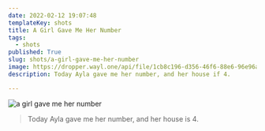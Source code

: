 ```yaml
---
date: 2022-02-12 19:07:48
templateKey: shots
title: A Girl Gave Me Her Number
tags:
  - shots
published: True
slug: shots/a-girl-gave-me-her-number
image: https://dropper.wayl.one/api/file/1cb8c196-d356-46f6-88e6-96e96abe2859.png
description: Today Ayla gave me her number, and her house if 4.

---
```


![a girl gave me her number](https://dropper.wayl.one/api/file/1cb8c196-d356-46f6-88e6-96e96abe2859.png)

> Today Ayla gave me her number, and her house is 4.
